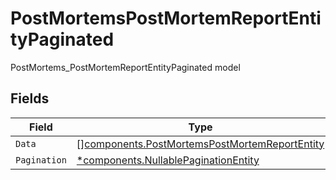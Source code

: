 # PostMortemsPostMortemReportEntityPaginated

PostMortems_PostMortemReportEntityPaginated model


## Fields

| Field                                                                                                          | Type                                                                                                           | Required                                                                                                       | Description                                                                                                    |
| -------------------------------------------------------------------------------------------------------------- | -------------------------------------------------------------------------------------------------------------- | -------------------------------------------------------------------------------------------------------------- | -------------------------------------------------------------------------------------------------------------- |
| `Data`                                                                                                         | [][components.PostMortemsPostMortemReportEntity](../../models/components/postmortemspostmortemreportentity.md) | :heavy_minus_sign:                                                                                             | N/A                                                                                                            |
| `Pagination`                                                                                                   | [*components.NullablePaginationEntity](../../models/components/nullablepaginationentity.md)                    | :heavy_minus_sign:                                                                                             | N/A                                                                                                            |